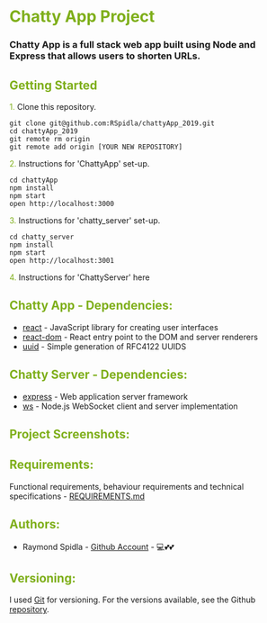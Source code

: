 # <span style="color:#7FAF1B">Chatty App Project</span>

### Chatty App is a full stack web app built using Node and Express that allows users to shorten URLs.

## <span style="color:#7FAF1B">Getting Started</span>

<span style="color:#7FAF1B">1. </span>Clone this repository.
```
git clone git@github.com:RSpidla/chattyApp_2019.git
cd chattyApp_2019
git remote rm origin
git remote add origin [YOUR NEW REPOSITORY]
```


<span style="color:#7FAF1B">2. </span>Instructions for 'ChattyApp' set-up.
```
cd chattyApp
npm install
npm start
open http://localhost:3000
```

<span style="color:#7FAF1B">3. </span>Instructions for 'chatty_server' set-up.
```
cd chatty_server
npm install
npm start
open http://localhost:3001
```

<span style="color:#7FAF1B">4. </span>Instructions for 'ChattyServer' here



## <span style="color:#7FAF1B">Chatty App - Dependencies:</span>

* [react](https://www.npmjs.com/package/react) - JavaScript library for creating user interfaces
* [react-dom](https://www.npmjs.com/package/react-dom) - React entry point to the DOM and server renderers
* [uuid](https://www.npmjs.com/package/uuid) - Simple generation of RFC4122 UUIDS

## <span style="color:#7FAF1B">Chatty Server - Dependencies:</span>
* [express](https://www.npmjs.com/package/express) - Web application server framework
* [ws](https://www.npmjs.com/package/ws) - Node.js WebSocket client and server implementation


## <span style="color:#7FAF1B">Project Screenshots:</span>


## <span style="color:#7FAF1B">Requirements:</span>

Functional requirements, behaviour requirements and technical specifications - [REQUIREMENTS.md](REQUIREMENTS.md)


## <span style="color:#7FAF1B">Authors:</span>

* Raymond Spidla - [Github Account](https://github.com/RSpidla) - :computer::two_hearts::two_hearts:

## <span style="color:#7FAF1B">Versioning:</span>

I used [Git](https://git-scm.com/) for versioning. For the versions available, see the Github [repository]([https://github.com/RSpidla/tinyApp_version_2](https://github.com/RSpidla/chattyApp_2019)). 
